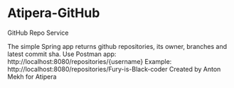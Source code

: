 # Atipera-GitHub
GitHub Repo Service

The simple Spring app returns github repositories, its owner, branches and latest commit sha.
Use Postman app: http://localhost:8080/repositories/{username}
Example: http://localhost:8080/repositories/Fury-is-Black-coder
Created by Anton Mekh for Atipera
